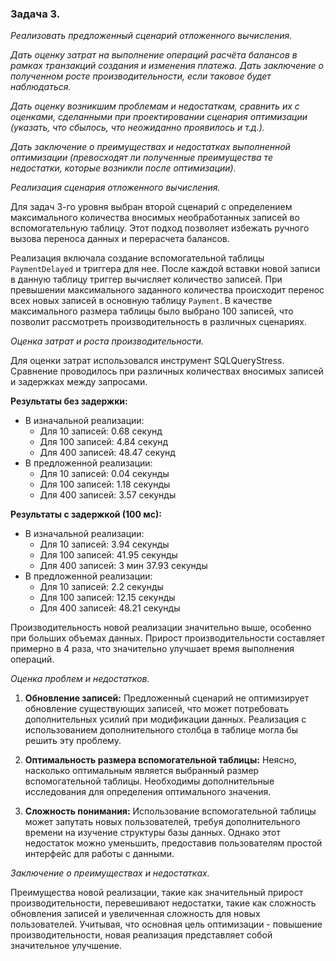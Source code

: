 ### **Задача 3.**
_Реализовать предложенный сценарий отложенного вычисления._

_Дать оценку затрат на выполнение операций расчёта балансов в рамках транзакций создания и изменения платежа. Дать заключение о полученном росте производительности, если таковое будет наблюдаться._

_Дать оценку возникшим проблемам и недостаткам, сравнить их с оценками, сделанными при проектировании сценария оптимизации (указать, что сбылось, что неожиданно проявилось и т.д.)._

_Дать заключение о преимуществах и недостатках выполненной оптимизации (превосходят ли полученные преимущества те недостатки, которые возникли после оптимизации)._



_Реализация сценария отложенного вычисления._

Для задач 3-го уровня выбран второй сценарий с определением максимального количества вносимых необработанных записей во вспомогательную таблицу. Этот подход позволяет избежать ручного вызова переноса данных и перерасчета балансов.

Реализация включала создание вспомогательной таблицы `PaymentDelayed` и триггера для нее. После каждой вставки новой записи в данную таблицу триггер вычисляет количество записей. При превышении максимального заданного количества происходит перенос всех новых записей в основную таблицу `Payment`. В качестве максимального размера таблицы было выбрано 100 записей, что позволит рассмотреть производительность в различных сценариях.


_Оценка затрат и роста производительности._

Для оценки затрат использовался инструмент SQLQueryStress. Сравнение проводилось при различных количествах вносимых записей и задержках между запросами.

**Результаты без задержки:**
- В изначальной реализации:
  - Для 10 записей: 0.68 секунд
  - Для 100 записей: 4.84 секунд
  - Для 400 записей: 48.47 секунд
- В предложенной реализации:
  - Для 10 записей: 0.04 секунды
  - Для 100 записей: 1.18 секунды
  - Для 400 записей: 3.57 секунды

**Результаты с задержкой (100 мс):**
- В изначальной реализации:
  - Для 10 записей: 3.94 секунды
  - Для 100 записей: 41.95 секунды
  - Для 400 записей: 3 мин 37.93 секунды
- В предложенной реализации:
  - Для 10 записей: 2.2 секунды
  - Для 100 записей: 12.15 секунды
  - Для 400 записей: 48.21 секунды

Производительность новой реализации значительно выше, особенно при больших объемах данных. Прирост производительности составляет примерно в 4 раза, что значительно улучшает время выполнения операций.


_Оценка проблем и недостатков._

1. **Обновление записей:** Предложенный сценарий не оптимизирует обновление существующих записей, что может потребовать дополнительных усилий при модификации данных. Реализация с использованием дополнительного столбца в таблице могла бы решить эту проблему.
   
2. **Оптимальность размера вспомогательной таблицы:** Неясно, насколько оптимальным является выбранный размер вспомогательной таблицы. Необходимы дополнительные исследования для определения оптимального значения.

3. **Сложность понимания:** Использование вспомогательной таблицы может запутать новых пользователей, требуя дополнительного времени на изучение структуры базы данных. Однако этот недостаток можно уменьшить, предоставив пользователям простой интерфейс для работы с данными.



_Заключение о преимуществах и недостатках._

Преимущества новой реализации, такие как значительный прирост производительности, перевешивают недостатки, такие как сложность обновления записей и увеличенная сложность для новых пользователей. Учитывая, что основная цель оптимизации - повышение производительности, новая реализация представляет собой значительное улучшение.